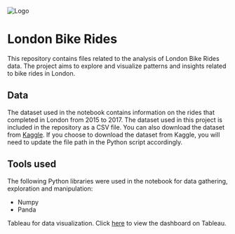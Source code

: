 ![Logo](https://www.fleeteurope.com/sites/default/files/styles/headlines_width_850/public/field/image/shutterstock_613521713.jpg?itok=QERYYw8r)

# London Bike Rides

This repository contains files related to the analysis of London Bike Rides data. The project aims to explore and visualize patterns and insights related to bike rides in London.

## Data

The dataset used in the notebook contains information on the rides that completed in London from 2015 to 2017. The dataset used in this project is included in the repository as a CSV file. You can also download the dataset from [Kaggle](https://www.kaggle.com/datasets/hmavrodiev/london-bike-sharing-dataset). If you choose to download the dataset from Kaggle, you will need to update the file path in the Python script accordingly.

## Tools used

The following Python libraries were used in the notebook for data gathering, exploration and manipulation:
- Numpy
- Panda

Tableau for data visualization. Click [here](https://public.tableau.com/app/profile/md.tareq/viz/LondonBikeRides_16826637966380/Dashboard) to view the dashboard on Tableau.
